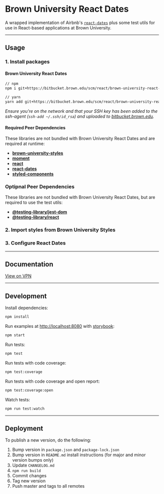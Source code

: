 # Brown University React Dates

A wrapped implementation of Airbnb's [`react-dates`](https://github.com/airbnb/react-dates) plus some test utils for use in React-based applications at Brown University.

---

## Usage

### 1. Install packages

#### Brown University React Dates

```sh
// npm
npm i git+https://bitbucket.brown.edu/scm/react/brown-university-react-dates.git#semver:^1.1

// yarn
yarn add git+https://bitbucket.brown.edu/scm/react/brown-university-react-dates.git#^1.1
```

_Ensure you're on the network and that your SSH key has been added to the ssh-agent (`ssh-add ~/.ssh/id_rsa`) and uploaded to [bitbucket.brown.edu](https://bitbucket.brown.edu/plugins/servlet/ssh/account/keys)._

#### Required Peer Dependencies

These libraries are not bundled with Brown University React Dates and are required at runtime:

- [**brown-university-styles**](https://bitbucket.brown.edu/projects/REACT/repos/brown-university-styles)
- [**moment**](https://www.npmjs.com/package/moment)
- [**react**](https://www.npmjs.com/package/react)
- [**react-dates**](https://www.npmjs.com/package/react-dates)
- [**styled-components**](https://www.npmjs.com/package/styled-components)

### Optipnal Peer Dependencies

These libraries are not bundled with Brown University React Dates, but are required to use the test utils:

- [**@testing-library/jest-dom**](https://www.npmjs.com/package/@testing-library/jest-dom)
- [**@testing-library/react**](https://www.npmjs.com/package/@testing-library/react)

### 2. Import styles from Brown University Styles

### 3. Configure React Dates

---

## Documentation

[View on VPN](https://design.cis.brown.edu/brown-university-react-dates/)

---

## Development

Install dependencies:

```sh
npm install
```

Run examples at [http://localhost:8080](http://localhost:8080/) with [storybook](https://storybook.js.org/):

```sh
npm start
```

Run tests:

```sh
npm test
```

Run tests with code coverage:

```sh
npm test:coverage
```

Run tests with code coverage and open report:

```sh
npm test:coverage:open
```

Watch tests:

```sh
npm run test:watch
```

---

## Deployment

To publish a new version, do the following:

1. Bump version in `package.json` and `package-lock.json`
2. Bump version in `README.md` install instructions (for major and minor version bumps only)
3. Update `CHANGELOG.md`
4. `npm run build`
5. Commit changes
6. Tag new version
7. Push master and tags to all remotes
